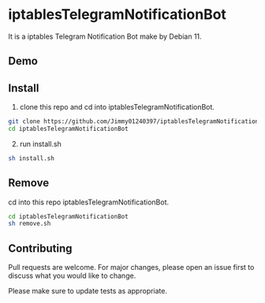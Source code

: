 # iptablesTelegramNotificationBot
It is a iptables Telegram Notification Bot make by Debian 11. 

## Demo

## Install

1. clone this repo and cd into iptablesTelegramNotificationBot.

```bash
git clone https://github.com/Jimmy01240397/iptablesTelegramNotificationBot
cd iptablesTelegramNotificationBot
```

2. run install.sh

```bash
sh install.sh
```

## Remove
cd into this repo iptablesTelegramNotificationBot.
```bash
cd iptablesTelegramNotificationBot
sh remove.sh
```

## Contributing
Pull requests are welcome. For major changes, please open an issue first to discuss what you would like to change.

Please make sure to update tests as appropriate.
